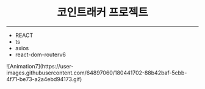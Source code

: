 <h1 align="center">코인트래커 프로젝트</h1>
<hr/>

<ul>
  <li>REACT</li>
  <li>ts</li>
  <li>axios</li>
  <li>react-dom-routerv6</li>
</ul>
![Animation7](https://user-images.githubusercontent.com/64897060/180441702-88b42baf-5cbb-4f71-be73-a2a4ebd94173.gif)
